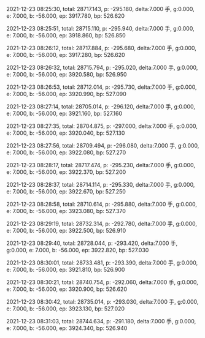 2021-12-23 08:25:30, total: 28717.143, p: -295.180, delta:7.000 手, g:0.000, e: 7.000, b: -56.000, ep: 3917.780, bp: 526.620

2021-12-23 08:25:51, total: 28715.110, p: -295.940, delta:7.000 手, g:0.000, e: 7.000, b: -56.000, ep: 3918.860, bp: 526.850

2021-12-23 08:26:12, total: 28717.884, p: -295.680, delta:7.000 手, g:0.000, e: 7.000, b: -56.000, ep: 3917.280, bp: 526.620

2021-12-23 08:26:32, total: 28715.794, p: -295.020, delta:7.000 手, g:0.000, e: 7.000, b: -56.000, ep: 3920.580, bp: 526.950

2021-12-23 08:26:53, total: 28712.014, p: -295.730, delta:7.000 手, g:0.000, e: 7.000, b: -56.000, ep: 3920.990, bp: 527.090

2021-12-23 08:27:14, total: 28705.014, p: -296.120, delta:7.000 手, g:0.000, e: 7.000, b: -56.000, ep: 3921.160, bp: 527.160

2021-12-23 08:27:35, total: 28704.875, p: -297.000, delta:7.000 手, g:0.000, e: 7.000, b: -56.000, ep: 3920.040, bp: 527.130

2021-12-23 08:27:56, total: 28709.494, p: -296.080, delta:7.000 手, g:0.000, e: 7.000, b: -56.000, ep: 3922.080, bp: 527.270

2021-12-23 08:28:17, total: 28717.474, p: -295.230, delta:7.000 手, g:0.000, e: 7.000, b: -56.000, ep: 3922.370, bp: 527.200

2021-12-23 08:28:37, total: 28714.114, p: -295.330, delta:7.000 手, g:0.000, e: 7.000, b: -56.000, ep: 3922.670, bp: 527.250

2021-12-23 08:28:58, total: 28710.614, p: -295.880, delta:7.000 手, g:0.000, e: 7.000, b: -56.000, ep: 3923.080, bp: 527.370

2021-12-23 08:29:19, total: 28732.314, p: -292.780, delta:7.000 手, g:0.000, e: 7.000, b: -56.000, ep: 3922.500, bp: 526.910

2021-12-23 08:29:40, total: 28728.044, p: -293.420, delta:7.000 手, g:0.000, e: 7.000, b: -56.000, ep: 3922.820, bp: 527.030

2021-12-23 08:30:01, total: 28733.481, p: -293.390, delta:7.000 手, g:0.000, e: 7.000, b: -56.000, ep: 3921.810, bp: 526.900

2021-12-23 08:30:21, total: 28740.754, p: -292.060, delta:7.000 手, g:0.000, e: 7.000, b: -56.000, ep: 3920.900, bp: 526.620

2021-12-23 08:30:42, total: 28735.014, p: -293.030, delta:7.000 手, g:0.000, e: 7.000, b: -56.000, ep: 3923.130, bp: 527.020

2021-12-23 08:31:03, total: 28744.634, p: -291.180, delta:7.000 手, g:0.000, e: 7.000, b: -56.000, ep: 3924.340, bp: 526.940